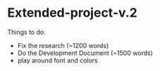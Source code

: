 # Extended-project-v.2

Things to do: 
- Fix the research (~1200 words)
- Do the Development Document (~1500 words)
- play around font and colors
